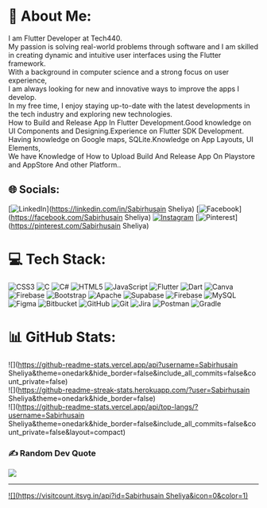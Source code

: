 # 💫 About Me:
I am Flutter Developer at Tech440.<br>My passion is solving real-world problems through software and I am skilled in creating dynamic and intuitive user interfaces using the Flutter framework. <br>With a background in computer science and a strong focus on user experience, <br>I am always looking for new and innovative ways to improve the apps I develop. <br>In my free time, I enjoy staying up-to-date with the latest developments in the tech industry and exploring new technologies.<br>How to Build and Release App In Flutter Development.Good knowledge on UI Components and Designing.Experience on Flutter SDK Development.<br>Having knowledge on Google maps, SQLite.Knowledge on App Layouts, UI Elements,<br>We have Knowledge of How to Upload Build And Release App On Playstore and AppStore And other Platform..


## 🌐 Socials:
[![LinkedIn](https://img.shields.io/badge/LinkedIn-%230077B5.svg?logo=linkedin&logoColor=white)](https://linkedin.com/in/Sabirhusain Sheliya) 
[![Facebook](https://img.shields.io/badge/Facebook-%231877F2.svg?logo=Facebook&logoColor=white)](https://facebook.com/Sabirhusain Sheliya) 
[![Instagram](https://img.shields.io/badge/Instagram-%23E4405F.svg?logo=Instagram&logoColor=white)](https://instagram.com/sisheliya) 
[![Pinterest](https://img.shields.io/badge/Pinterest-%23E60023.svg?logo=Pinterest&logoColor=white)](https://pinterest.com/Sabirhusain Sheliya) 

# 💻 Tech Stack:
![CSS3](https://img.shields.io/badge/css3-%231572B6.svg?style=for-the-badge&logo=css3&logoColor=white) ![C](https://img.shields.io/badge/c-%2300599C.svg?style=for-the-badge&logo=c&logoColor=white) ![C#](https://img.shields.io/badge/c%23-%23239120.svg?style=for-the-badge&logo=csharp&logoColor=white) ![HTML5](https://img.shields.io/badge/html5-%23E34F26.svg?style=for-the-badge&logo=html5&logoColor=white) ![JavaScript](https://img.shields.io/badge/javascript-%23323330.svg?style=for-the-badge&logo=javascript&logoColor=%23F7DF1E) ![Flutter](https://img.shields.io/badge/Flutter-%2302569B.svg?style=for-the-badge&logo=Flutter&logoColor=white) ![Dart](https://img.shields.io/badge/dart-%230175C2.svg?style=for-the-badge&logo=dart&logoColor=white) ![Canva](https://img.shields.io/badge/Canva-%2300C4CC.svg?style=for-the-badge&logo=Canva&logoColor=white) ![Firebase](https://img.shields.io/badge/firebase-%23039BE5.svg?style=for-the-badge&logo=firebase) ![Bootstrap](https://img.shields.io/badge/bootstrap-%238511FA.svg?style=for-the-badge&logo=bootstrap&logoColor=white) ![Apache](https://img.shields.io/badge/apache-%23D42029.svg?style=for-the-badge&logo=apache&logoColor=white) ![Supabase](https://img.shields.io/badge/Supabase-3ECF8E?style=for-the-badge&logo=supabase&logoColor=white) ![Firebase](https://img.shields.io/badge/firebase-a08021?style=for-the-badge&logo=firebase&logoColor=ffcd34) ![MySQL](https://img.shields.io/badge/mysql-4479A1.svg?style=for-the-badge&logo=mysql&logoColor=white) ![Figma](https://img.shields.io/badge/figma-%23F24E1E.svg?style=for-the-badge&logo=figma&logoColor=white) ![Bitbucket](https://img.shields.io/badge/bitbucket-%230047B3.svg?style=for-the-badge&logo=bitbucket&logoColor=white) ![GitHub](https://img.shields.io/badge/github-%23121011.svg?style=for-the-badge&logo=github&logoColor=white) ![Git](https://img.shields.io/badge/git-%23F05033.svg?style=for-the-badge&logo=git&logoColor=white) ![Jira](https://img.shields.io/badge/jira-%230A0FFF.svg?style=for-the-badge&logo=jira&logoColor=white) ![Postman](https://img.shields.io/badge/Postman-FF6C37?style=for-the-badge&logo=postman&logoColor=white) ![Gradle](https://img.shields.io/badge/Gradle-02303A.svg?style=for-the-badge&logo=Gradle&logoColor=white)
# 📊 GitHub Stats:
![](https://github-readme-stats.vercel.app/api?username=Sabirhusain Sheliya&theme=onedark&hide_border=false&include_all_commits=false&count_private=false)<br/>
![](https://github-readme-streak-stats.herokuapp.com/?user=Sabirhusain Sheliya&theme=onedark&hide_border=false)<br/>
![](https://github-readme-stats.vercel.app/api/top-langs/?username=Sabirhusain Sheliya&theme=onedark&hide_border=false&include_all_commits=false&count_private=false&layout=compact)

### ✍️ Random Dev Quote
![](https://quotes-github-readme.vercel.app/api?type=horizontal&theme=radical)

---
[![](https://visitcount.itsvg.in/api?id=Sabirhusain Sheliya&icon=0&color=1)](https://visitcount.itsvg.in)

<!-- Proudly created with GPRM ( https://gprm.itsvg.in ) -->
